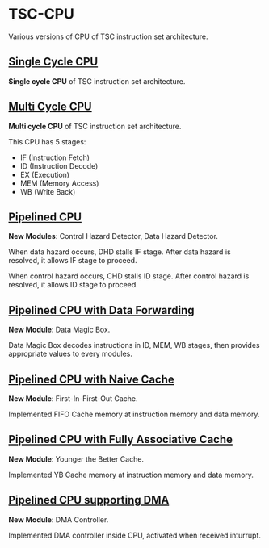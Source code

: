 # TSC-CPU

Various versions of CPU of TSC instruction set architecture.

<h2><a href="/src/Single%20Cycle%20CPU">Single Cycle CPU</a></h2>

**Single cycle CPU** of TSC instruction set architecture.

<h2><a href="/src/Multi%20Cycle%20CPU">Multi Cycle CPU</a></h2>

**Multi cycle CPU** of TSC instruction set architecture.

This CPU has 5 stages:

- IF (Instruction Fetch)
- ID (Instruction Decode)
- EX (Execution)
- MEM (Memory Access)
- WB (Write Back)

<h2><a href="/src/Pipelined%20CPU">Pipelined CPU</a></h2>

**New Modules**: Control Hazard Detector, Data Hazard Detector.

When data hazard occurs, DHD stalls IF stage. After data hazard is resolved, it allows IF stage to proceed.

When control hazard occurs, CHD stalls ID stage. After control hazard is resolved, it allows ID stage to proceed.

<h2><a href="/src/Pipelined%20CPU%20with%20Data%20Forwarding">Pipelined CPU with Data Forwarding</a></h2>

**New Module**: Data Magic Box.

Data Magic Box decodes instructions in ID, MEM, WB stages, then provides appropriate values to every modules.

<h2><a href="/src/Pipelined%20CPU%20with%20Naive%20Cache">Pipelined CPU with Naive Cache</a></h2>

**New Module**: First-In-First-Out Cache.

Implemented FIFO Cache memory at instruction memory and data memory.

<h2><a href="/src/Pipelined%20CPU%20with%20Fully%20Associative%20Cache">Pipelined CPU with Fully Associative Cache</a></h2>

**New Module**: Younger the Better Cache.

Implemented YB Cache memory at instruction memory and data memory.

<h2><a href="/src/Pipelined%20CPU%20supporting%20DMA">Pipelined CPU supporting DMA</a></h2>

**New Module**: DMA Controller.

Implemented DMA controller inside CPU, activated when received inturrupt.
